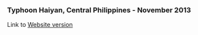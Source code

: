 ### Typhoon Haiyan, Central Philippines - November 2013
Link to [Website version](https://sites.google.com/view/salmiah-ls/tropical-storms-southeast-asia/typhoon-haiyan-philippines-assessment)
